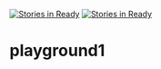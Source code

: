 [![Stories in Ready](https://badge.waffle.io/markluxton/playground.png?label=ready&title=Ready)](https://waffle.io/markluxton/playground)
[![Stories in Ready](https://badge.waffle.io/lhddragon/playground.png?label=ready&title=Ready)](https://waffle.io/lhddragon/playground)
# playground1
